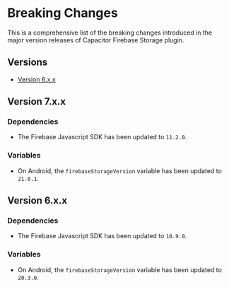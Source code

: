 # Breaking Changes

This is a comprehensive list of the breaking changes introduced in the major version releases of Capacitor Firebase Storage plugin.

## Versions

- [Version 6.x.x](#version-6xx)

## Version 7.x.x

### Dependencies

- The Firebase Javascript SDK has been updated to `11.2.0`.

### Variables

- On Android, the `firebaseStorageVersion` variable has been updated to `21.0.1`.

## Version 6.x.x

### Dependencies

- The Firebase Javascript SDK has been updated to `10.9.0`.

### Variables

- On Android, the `firebaseStorageVersion` variable has been updated to `20.3.0`.
